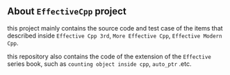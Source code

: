## About `EffectiveCpp` project

this project mainly contains the source code and test case of the items that described 
inside `Effective Cpp 3rd`, `More Effective Cpp`, `Effective Modern Cpp`.

this repository also contains the code of the extension of the `Effective` series book,
such as `counting object inside cpp`, `auto_ptr` .etc.

